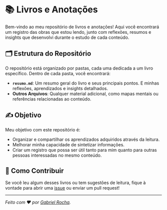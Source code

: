 # 📚 Livros e Anotações  

Bem-vindo ao meu repositório de livros e anotações! Aqui você encontrará um registro das obras que estou lendo, junto com reflexões, resumos e insights que desenvolvi durante o estudo de cada conteúdo.  

## 🗂 Estrutura do Repositório  

O repositório está organizado por pastas, cada uma dedicada a um livro específico. Dentro de cada pasta, você encontrará:

- **`resumo.md`**: Um resumo geral do livro e seus principais pontos. E minhas reflexões, aprendizados e insights detalhados.
- **Outros Arquivos**: Qualquer material adicional, como mapas mentais ou referências relacionadas ao conteúdo.

## ✍️ Objetivo  

Meu objetivo com este repositório é:
- Organizar e compartilhar os aprendizados adquiridos através da leitura.
- Melhorar minha capacidade de sintetizar informações.
- Criar um registro que possa ser útil tanto para mim quanto para outras pessoas interessadas no mesmo conteúdo.

## 🚀 Como Contribuir  

Se você leu algum desses livros ou tem sugestões de leitura, fique à vontade para abrir uma [issue](https://github.com/gabriel-rocha-pimentel/library/issues) ou enviar um pull request!

---

_Feito com ❤️ por [Gabriel Rocha](https://github.com/gabriel-rocha-pimentel)._
